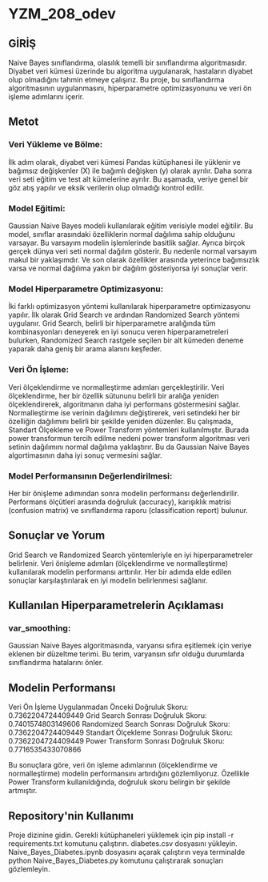 # YZM_208_odev
## GİRİŞ
Naive Bayes sınıflandırma, olasılık temelli bir sınıflandırma algoritmasıdır. Diyabet veri kümesi üzerinde bu algoritma uygulanarak, hastaların diyabet olup olmadığını tahmin etmeye çalışırız. Bu proje, bu sınıflandırma algoritmasının uygulanmasını, hiperparametre optimizasyonunu ve veri ön işleme adımlarını içerir.
## Metot
### Veri Yükleme ve Bölme:
İlk adım olarak, diyabet veri kümesi Pandas kütüphanesi ile yüklenir ve bağımsız değişkenler (X) ile bağımlı değişken (y) olarak ayrılır. Daha sonra veri seti eğitim ve test alt kümelerine ayrılır. Bu aşamada, veriye genel bir göz atış yapılır ve eksik verilerin olup olmadığı kontrol edilir.
### Model Eğitimi:
Gaussian Naive Bayes modeli kullanılarak eğitim verisiyle model eğitilir. Bu model, sınıflar arasındaki özelliklerin normal dağılıma sahip olduğunu varsayar. Bu varsayım modelin işlemlerinde basitlik sağlar. Ayrıca birçok gerçek dünya veri seti normal dağılım gösterir. Bu nedenle normal varsayım makul bir yaklaşımdır. Ve son olarak özellikler arasında yeterince bağımsızlık varsa ve normal dağılıma yakın bir dağılım gösteriyorsa iyi sonuçlar verir.
### Model Hiperparametre Optimizasyonu: 
İki farklı optimizasyon yöntemi kullanılarak hiperparametre optimizasyonu yapılır. İlk olarak Grid Search ve ardından Randomized Search yöntemi uygulanır. Grid Search, belirli bir hiperparametre aralığında tüm kombinasyonları deneyerek en iyi sonucu veren hiperparametreleri bulurken, Randomized Search rastgele seçilen bir alt kümeden deneme yaparak daha geniş bir arama alanını keşfeder.
### Veri Ön İşleme:
Veri ölçeklendirme ve normalleştirme adımları gerçekleştirilir. Veri ölçeklendirme, her bir özellik sütununu belirli bir aralığa yeniden ölçeklendirerek, algoritmanın daha iyi performans göstermesini sağlar. Normalleştirme ise verinin dağılımını değiştirerek, veri setindeki her bir özelliğin dağılımını belirli bir şekilde yeniden düzenler. Bu çalışmada, Standart Ölçekleme ve Power Transform yöntemleri kullanılmıştır. Burada power transformun tercih edilme nedeni power transform algoritması veri setinin dağılımını normal dağılıma yaklaştırır. Bu da Gaussian Naive Bayes algortimasının daha iyi sonuç vermesini sağlar.
### Model Performansının Değerlendirilmesi:
Her bir önişleme adımından sonra modelin performansı değerlendirilir. Performans ölçütleri arasında doğruluk (accuracy), karışıklık matrisi (confusion matrix) ve sınıflandırma raporu (classification report) bulunur.
## Sonuçlar ve Yorum
Grid Search ve Randomized Search yöntemleriyle en iyi hiperparametreler belirlenir. Veri önişleme adımları (ölçeklendirme ve normalleştirme) kullanılarak modelin performansı arttırılır. Her bir adımda elde edilen sonuçlar karşılaştırılarak en iyi modelin belirlenmesi sağlanır.
## Kullanılan Hiperparametrelerin Açıklaması
### var_smoothing: 
Gaussian Naive Bayes algoritmasında, varyansı sıfıra eşitlemek için veriye eklenen bir düzeltme terimi. Bu terim, varyansın sıfır olduğu durumlarda sınıflandırma hatalarını önler.
## Modelin Performansı
Veri Ön İşleme Uygulanmadan Önceki Doğruluk Skoru: 0.7362204724409449
Grid Search Sonrası Doğruluk Skoru: 0.7401574803149606
Randomized Search Sonrası Doğruluk Skoru: 0.7362204724409449
Standart Ölçekleme Sonrası Doğruluk Skoru: 0.7362204724409449
Power Transform Sonrası Doğruluk Skoru: 0.7716535433070866

Bu sonuçlara göre, veri ön işleme adımlarının (ölçeklendirme ve normalleştirme) modelin performansını artırdığını gözlemliyoruz. Özellikle Power Transform kullanıldığında, doğruluk skoru belirgin bir şekilde artmıştır.
## Repository'nin Kullanımı
Proje dizinine gidin. Gerekli kütüphaneleri yüklemek için pip install -r requirements.txt komutunu çalıştırın. diabetes.csv dosyasını yükleyin.
Naive_Bayes_Diabetes.ipynb dosyasını açarak çalıştırın veya terminalde python Naive_Bayes_Diabetes.py komutunu çalıştırarak sonuçları gözlemleyin.
